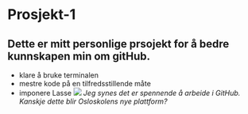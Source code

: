 # Prosjekt-1
## Dette er mitt personlige prsojekt for å bedre kunnskapen min om gitHub.
- klare å bruke terminalen
- mestre kode på en tilfredsstillende måte
- imponere Lasse
![](https://www.google.no/url?sa=i&rct=j&q=&esrc=s&source=images&cd=&cad=rja&uact=8&ved=0ahUKEwjD9NjE5q7VAhWma5oKHe0pAGEQjRwIBw&url=http%3A%2F%2Fwww.meetup.com%2FOslo-Bitcoin-Meetup%2Fmember%2F12691360%2F&psig=AFQjCNGGCcOkcJq3GshD522dnQLrl36miA&ust=1501428307105113)
*Jeg synes det er spennende å arbeide i GitHub. Kanskje dette blir Osloskolens nye plattform?*

